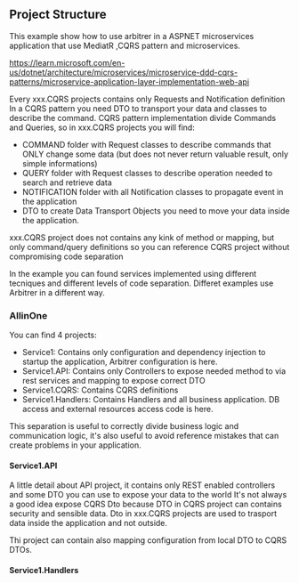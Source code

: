 ## Project Structure

This example show how to use arbitrer in a ASPNET microservices application that use MediatR ,CQRS pattern and microservices. 

https://learn.microsoft.com/en-us/dotnet/architecture/microservices/microservice-ddd-cqrs-patterns/microservice-application-layer-implementation-web-api


Every  xxx.CQRS projects contains only Requests and Notification definition 
In a CQRS pattern you need DTO to transport your data and classes to describe the command. 
CQRS pattern implementation divide Commands and Queries, 
so in xxx.CQRS projects you will find:

* COMMAND folder with Request classes to describe commands that ONLY change some data
(but does not never return valuable result, only simple informations)
* QUERY folder with Request classes to describe operation needed to search and retrieve data
* NOTIFICATION folder with all Notification classes to propagate event in the application 
* DTO to create Data Transport Objects you need to move your data inside the application. 

xxx.CQRS project does not contains any kink of method or mapping, but only command/query definitions 
so you can reference CQRS project without compromising code separation 

In the example you can found services implemented using different tecniques and different levels of code separation. 
Differet examples use Arbitrer in a different way. 

### AllinOne

You can find 4 projects: 

* Service1: Contains only configuration and dependency injection to startup the application, Arbitrer configuration is here. 
* Service1.API: Contains only Controllers to expose needed method to via rest services and mapping to expose correct DTO
* Service1.CQRS: Contains CQRS definitions
* Service1.Handlers: Contains Handlers and all business application. DB access and external resources access code is here. 

This separation is useful to correctly divide business logic and communication logic, it's also useful to avoid 
reference mistakes that can create problems in your application.   

#### Service1.API
A little detail about API project, it contains only REST enabled controllers and some DTO you can use to expose your data to the world
It's not always a good idea expose CQRS Dto because DTO in CQRS project can contains security and sensible data. 
Dto in xxx.CQRS projects are used to trasport data inside the application and not outside. 

Thi project can contain also mapping configuration from local DTO to CQRS DTOs.


#### Service1.Handlers

